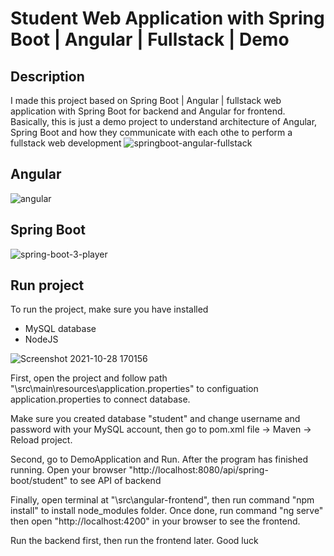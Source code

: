 # Student Web Application with Spring Boot | Angular | Fullstack | Demo 
## Description
I made this project based on Spring Boot | Angular | fullstack  web application with Spring Boot for backend and Angular for frontend. Basically, this is just a demo project to understand architecture of Angular, Spring Boot and how they communicate with each othe to perform a fullstack web development
![springboot-angular-fullstack](https://user-images.githubusercontent.com/86077654/139099716-8975a4f7-67c3-4d8a-a21b-d202119af096.png)

## Angular
![angular](https://user-images.githubusercontent.com/86077654/139235800-ecf841b2-52b3-4211-b271-cd479941ba9e.png)

## Spring Boot
![spring-boot-3-player](https://user-images.githubusercontent.com/86077654/138086348-6cb23128-f9ec-4e20-9f36-0aac9006e7ac.png)

## Run project
To run the project, make sure you have installed
- MySQL database
- NodeJS

![Screenshot 2021-10-28 170156](https://user-images.githubusercontent.com/86077654/139234298-500e4647-5b8c-4dea-bfd6-5d4cc96cc986.png)

First, open the project and follow path "\src\main\resources\application.properties" to configuation application.properties to connect database.

Make sure you created database "student" and change username and password with your MySQL account, then go to pom.xml file -> Maven -> Reload project.

Second, go to DemoApplication and Run. After the program has finished running. Open your browser "http://localhost:8080/api/spring-boot/student"  to see API of backend

Finally, open terminal at "\src\angular-frontend", then run command "npm install" to install node_modules folder. Once done, run command "ng serve" then open "http://localhost:4200" in your browser to see the frontend.

Run the backend first, then run the frontend later. Good luck




